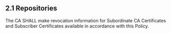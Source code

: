 ## 2.1 Repositories

The CA SHALL make revocation information for Subordinate CA Certificates and Subscriber Certificates available in accordance with this Policy.

